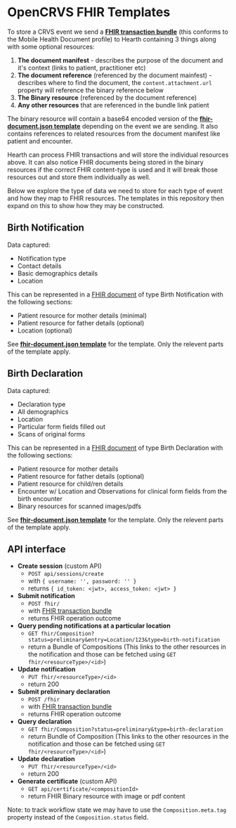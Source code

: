 # OpenCRVS FHIR Templates

To store a CRVS event we send a **[FHIR transaction bundle](mhd-transaction.json)** (this conforms to the Mobile Health Document profile) to Hearth containing 3 things along with some optional resources:

  1. **The document manifest** - describes the purpose of the document and it's context (links to patient, practitioner etc)
  2. **The document reference** (referenced by the document mainfest) - describes where to find the document, the `content.attachment.url` property will reference the binary reference below
  3. **The Binary resource** (referenced by the document reference)
  4. **Any other resources** that are referenced in the bundle link patient

The binary resource will contain a base64 encoded version of the **[fhir-document.json template](fhir-document.json)** depending on the event we are sending. It also contains references to related resources from the document manifest like patient and encounter.

Hearth can process FHIR transactions and will store the individual resources above. It can also notice FHIR documents being stored in the binary resources if the correct FHIR content-type is used and it will break those resources out and store them individually as well.

Below we explore the type of data we need to store for each type of event and how they map to FHIR resources. The templates in this repository then expand on this to show how they may be constructed.

## Birth Notification

Data captured:

* Notification type
* Contact details
* Basic demographics details
* Location

This can be represented in a [FHIR document](https://www.hl7.org/fhir/documents.html) of type Birth Notification with the following sections:
* Patient resource for mother details (minimal)
* Patient resource for father details (optional)
* Location (optional)

See **[fhir-document.json template](fhir-document.json)** for the template. Only the relevent parts of the template apply.

## Birth Declaration

Data captured:

* Declaration type
* All demographics
* Location
* Particular form fields filled out
* Scans of original forms

This can be represented in a [FHIR document](https://www.hl7.org/fhir/documents.html) of type Birth Declaration with the following sections:
* Patient resource for mother details
* Patient resource for father details (optional)
* Patient resource for child/ren details
* Encounter w/ Location and Observations for clinical form fields from the birth encounter
* Binary resources for scanned images/pdfs

See **[fhir-document.json template](fhir-document.json)** for the template. Only the relevent parts of the template apply.

## API interface

* **Create session** (custom API)
  * `POST api/sessions/create`
  * with `{ username: '', password: '' }`
  * returns `{ id_token: <jwt>, access_token: <jwt> }`
* **Submit notification**
  * `POST fhir/`
  * with [FHIR transaction bundle](mhd-transaction.json)
  * returns FHIR operation outcome
* **Query pending notifications at a particular location**
  * `GET fhir/Composition?status=preliminary&entry=Location/123&type=birth-notification`
  * return a Bundle of Compositions (This links to the other resources in the notification and those can be fetched using `GET fhir/<resourceType>/<id>`)
* **Update notification**
  * `PUT fhir/<resourceType>/<id>`
  * return 200
* **Submit preliminary declaration**
  * `POST /fhir`
  * with [FHIR transaction bundle](mhd-transaction.json)
  * returns FHIR operation outcome
* **Query declaration**
  * `GET fhir/Composition?status=preliminary&type=birth-declaration`
  * return Bundle of Composition (This links to the other resources in the notification and those can be fetched using `GET fhir/<resourceType>/<id>`)
* **Update declaration**
  * `PUT fhir/<resourceType>/<id>`
  * return 200
* **Generate certificate** (custom API)
  * `GET api/certificate/<compositionId>`
  * return FHIR Binary resource with image or pdf content

Note: to track workflow state we may have to use the `Composition.meta.tag` property instead of the `Composition.status` field.
